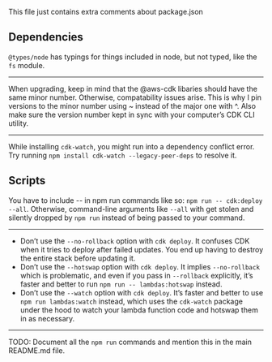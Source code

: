 This file just contains extra comments about package.json


## Dependencies

`@types/node` has typings for things included in node, but not typed, like the `fs` module.

---

When upgrading, keep in mind that the @aws-cdk libaries should have the same minor number. Otherwise, compatability issues arise. This is why I pin versions to the minor number using ~ instead of the major one with ^. Also make sure the version number kept in sync with your computer’s CDK CLI utility.

---

While installing `cdk-watch`, you might run into a dependency conflict error. Try running `npm install cdk-watch --legacy-peer-deps` to resolve it.


## Scripts

You have to include -- in npm run commands like so: `npm run -- cdk:deploy --all`. Otherwise, command-line arguments like `--all` with get stolen and silently dropped by `npm run` instead of being passed to your command. 

---

* Don’t use the `--no-rollback` option with `cdk deploy`. It confuses CDK when it tries to deploy after failed updates. You end up having to destroy the entire stack before updating it.
* Don’t use the `--hotswap` option with `cdk deploy`. It implies `--no-rollback` which is problematic, and even if you pass in `--rollback` explicitly, it’s faster and better to run `npm run -- lambdas:hotswap` instead.
* Don’t use the `--watch` option with `cdk deploy`. It’s faster and better to use `npm run lambdas:watch` instead, which uses the `cdk-watch` package under the hood to watch your lambda function code and hotswap them in as necessary.

---

TODO: Document all the `npm run` commands and mention this in the main README.md file.

